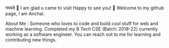 नमस्ते 🙏
I am glad u came to visit
Happy to see you! 🤩 
Welcome to my github page, I am Anchal.

About Me :
Someone who loves to code and build cool stuff for web and machine learning.
Completed my B Tech CSE (Batch: 2018-22)
currently working as a software engineer.
You can reach out to me for learning and contributing new things.


